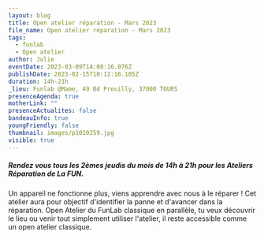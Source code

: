 ```yaml
---
layout: blog
title: Open atelier réparation - Mars 2023
file_name: Open atelier réparation - Mars 2023
tags:
  - funlab
  - Open atelier
author: Julie
eventDate: 2023-03-09T14:00:16.076Z
publishDate: 2023-02-15T10:12:16.105Z
duration: 14h-21h
_lieu: Funlab @Mame, 49 Bd Preuilly, 37000 TOURS
presenceAgenda: true
motherLink: ""
presenceActualites: false
bandeauInfo: true
youngFriendly: false
thumbnail: images/p1010259.jpg
visible: true
---
```

##### Rendez vous tous les 2èmes jeudis du mois de 14h à 21h pour les Ateliers Réparation de La FUN.
Un appareil ne fonctionne plus, viens apprendre avec nous à le réparer ! Cet atelier aura pour objectif d'identifier la panne et d'avancer dans la réparation.
Open Atelier du FunLab classique en parallèle, tu veux découvrir le lieu ou venir tout simplement utiliser l'atelier, il reste accessible comme un open atelier classique. 